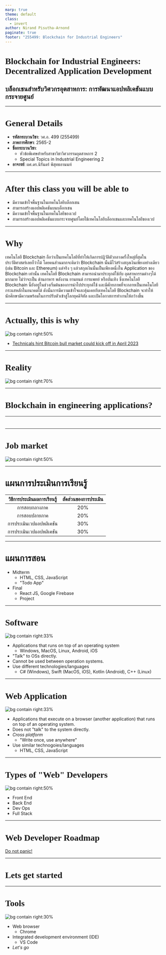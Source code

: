 ```yaml
---
marp: true
theme: default
class:
  - invert
author: Nirand Pisutha-Arnond
paginate: true
footer: "255499: Blockchain for Industrial Engineers"
---
```


<style>
    :root {
    font-family: Prompt Regular;
}
h1 {
  font-family: Prompt
}
</style>

# Blockchain for Industrial Engineers: Decentralized Application Development

## บล็อกเชนสำหรับวิศวกรอุตสาหการ: การพัฒนาแอปพลิเคชันแบบกระจายศูนย์

---

# General Details

- **รหัสกระบวนวิชา**: วศ.อ. 499 (255499)
- **ภาคการศึกษา**: 2565-2
- **ชื่อกระบวนวิชา**:
  - หัวข้อพิเศษสำหรับสาขาวิชาวิศวกรรมอุตสาหการ 2
  - Special Topics in Industrial Engineering 2
- **อาจารย์**: ผศ.ดร.นิรันดร์ พิสุทธอานนท์

---

# After this class you will be able to

- มีความเข้าใจพื้นฐานในเทคโนโลยีบล็อกเชน
- สามารถสร้างแอปพลิเคชันบนบล็อกเชน
- มีความเข้าใจพื้นฐานในเทคโนโลยีของเวป
- สามารถสร้างแอปพลิเคชันแบบกระจายศูนย์โดยใช้เทคโนโลยีบล็อกเชนและเทคโนโลยีของเวป

---

# Why

เทคโนโลยี Blockchain ถือว่าเป็นเทคโนโลยีที่ทำให้เกิดการปฏิวัติตัวกลางครั้งใหญ่ที่สุดในประวัติศาสตร์เลยก็ว่าได้ โดยคนส่วนมากจะคิดว่า Blockchain นั้นมีไว้สร้างสกุลเงินเพียงอย่างเดียว (เช่น Bitcoin และ Ethereum) แต่จริง ๆ แล้วสกุลเงินนั้นเป็นเพียงหนึ่งใน Application ของ Blockchain เท่านั้น เทคโนโลยี Blockchain สามารถนำมาประยุกต์ใช้กับ อุตสาหกรรมต่างๆได้มากมาย ไม่ว่าจะเป็น ด้านอาหาร พลังงาน ยานยนต์ การแพทย์ หรือบันเทิง ซึ่งเทคโนโลยี Blockchain นี้ยังอยู่ในช่วงเริ่มต้นของการนำไปประยุกต์ใช้ และมีศักยภาพที่จะกลายเป็นเทคโนโลยีกระแสหลักในอนาคตได้ ดังนั้นการมีความเข้าใจและคุ้นเคยกับเทคโนโลยี Blockchain จะทำให้นักศึกษามีความพร้อมในการปรับตัวเข้าสู่โลกยุคดิจิทัล และเปิดโอกาสการทำงานให้กว้างขึ้น

---

# Actually, this is why

![bg contain  right:50%](./img/btc_bull.jpg)

- [Technicals hint Bitcoin bull market could kick off in April 2023
  ](https://finbold.com/technicals-hint-bitcoin-bull-market-could-kick-off-in-april-2023/)

---

# Reality

![bg contain right:70%](./img/ftx.jpg)

---

# Blockchain in engineering applications?

---

#

---

# Job market

![bg contain right:50%](./img/salary.png)

---

# แผนการประเมินการเรียนรู้

| วิธีการประเมินผลการเรียนรู้ | สัดส่วนของการประเมิน |
| :-------------------------: | :------------------: |
|        การสอบกลางภาค        |         20%          |
|        การสอบปลายภาค        |         20%          |
|  การประเมินเวปแอปพลิเคชัน   |         30%          |
|  การประเมินเวปแอปพลิเคชัน   |         30%          |

---

# แผนการสอน

- Midterm
  - HTML, CSS, JavaScript
  - "Todo App"
- Final
  - React JS, Google Firebase
  - Project

---

# Software

![bg contain right:33%](img/softwaredesktop.png)

- Applications that runs on top of an operating system
  - Windows, MacOS, Linux, Android, iOS
- "Talk" to OSs directly.
- Cannot be used between operation systems.
- Use different technologies/languages
  - C# (Windows), Swift (MacOS, iOS), Kotlin (Android), C++ (Linux)

---

# Web Application

![bg contain right:33%](./img/htmlcssjs.png)

- Applications that execute on a browser (another application) that runs on top of an operating system.
- Does not "talk" to the system directly.
- _Cross platform_
  - "Write once, use anywhere"
- Use similar technogoies/languages
  - HTML, CSS, JavaScript

---

# Types of "Web" Developers

![bg contain right:50%](./img/Front-end-vs-back-end.jpg)

- Front End
- Back End
- Dev Ops
- Full Stack

---

# Web Developer Roadmap

[Do not panic!](https://github.com/kamranahmedse/developer-roadmap)

---

# Lets get started

---

# Tools

![bg contain right:30%](./img/vscode.png)

- Web browser
  - Chrome
- Integrated development environment (IDE)
  - VS Code
- _Let's go_
